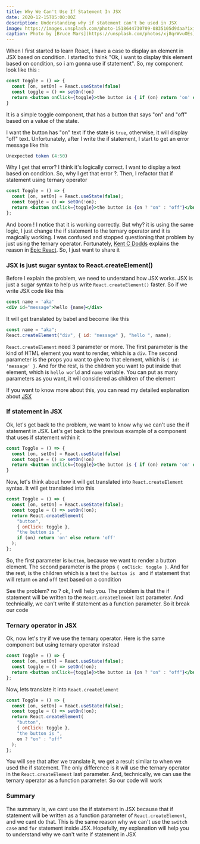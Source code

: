 ```yaml
---
title: Why We Can't Use If Statement In JSX
date: 2020-12-15T05:00:00Z
description: Understanding why if statement can't be used in JSX
image: https://images.unsplash.com/photo-1518644730709-0835105d9daa?ixid=MXwxMjA3fDB8MHxwaG90by1wYWdlfHx8fGVufDB8fHw%3D&ixlib=rb-1.2.1&auto=format&fit=crop&w=1650&q=80
caption: Photo by [Bruce Mars](https://unsplash.com/photos/xj8qrWvuOEs)
---
```


When I first started to learn React, i have a case to display an element in JSX based on condition. I started to think "Ok, i want to display this element based on condition, so i am gonna use if statement". So, my component look like this :

```jsx {linenos=table,hl_lines=[4]}
const Toggle = () => {
  const [on, setOn] = React.useState(false)
  const toggle = () => setOn(!on)
  return <button onClick={toggle}>the button is { if (on) return 'on' else return 'off' }</button>
}
```

It is a simple toggle component, that has a button that says "on" and "off" based on a value of the state.

I want the button has "on" text if the state is `true`, otherwise, it will display "off" text. Unfortunately, after I write the if statement, I start to get an error message like this

```jsx
Unexpected token (4:50)
```

Why I get that error? I think it's logically correct. I want to display a text based on condition. So, why I get that error ?. Then, I refactor that if statement using ternary operator

```jsx {linenos=table,hl_lines=[4]}
const Toggle = () => {
  const [on, setOn] = React.useState(false);
  const toggle = () => setOn(!on);
  return <button onClick={toggle}>the button is {on ? "on" : "off"}</button>;
};
```

And boom ! I notice that it is working correctly. But why? it is using the same logic, I just change the if statement to the ternary operator and it is magically working. I was confused and stopped questioning that problem by just using the ternary operator. Fortunately, [Kent C Dodds](https://twitter.com/kentcdodds) explains the reason in [Epic React](https://epicreact.dev/). So, I just want to share it

### JSX is just sugar syntax to React.createElement()

Before I explain the problem, we need to understand how JSX works. JSX is just a sugar syntax to help us write `React.createElement()` faster. So if we write JSX code like this

```jsx {linenos=table,hl_lines=[2]}
const name = 'aka'
<div id="message">hello {name}</div>
```

It will get translated by babel and become like this

```javascript {linenos=table,hl_lines=[2]}
const name = "aka";
React.createElement("div", { id: "message" }, "hello ", name);
```

`React.createElement` need 3 parameter or more. The first parameter is the kind of HTML element you want to render, which is a `div`. The second parameter is the props you want to give to that element, which is `{ id: 'message' }`. And for the rest, is the children you want to put inside that element, which is `hello world` and `name` variable. You can put as many parameters as you want, it will considered as children of the element

If you want to know more about this, you can read my detailed explanation about [JSX](https://mnindrazaka.com/how-to-enter-jsx-world-smoothly/)

### If statement in JSX

Ok, let's get back to the problem, we want to know why we can't use the if statement in JSX. Let's get back to the previous example of a component that uses if statement within it

```jsx {linenos=table}
const Toggle = () => {
  const [on, setOn] = React.useState(false)
  const toggle = () => setOn(!on)
  return <button onClick={toggle}>the button is { if (on) return 'on' else return 'off' }</button>
}
```

Now, let's think about how it will get translated into `React.createElement` syntax. It will get translated into this

```jsx {linenos=table, hl_lines=[8]}
const Toggle = () => {
  const [on, setOn] = React.useState(false);
  const toggle = () => setOn(!on);
  return React.createElement(
    "button",
    { onClick: toggle },
    "the button is ",
    if (on) return 'on' else return 'off'
  );
};
```

So, the first parameter is `button`, because we want to render a button element. The second parameter is the props `{ onClick: toggle }`. And for the rest, is the children which is a text `the button is ` and if statement that will return `on` and `off` text based on a condition

See the problem? no ? ok, I will help you. The problem is that the if statement will be written to the `React.createElement` last parameter. And technically, we can't write if statement as a function parameter. So it break our code

### Ternary operator in JSX

Ok, now let's try if we use the ternary operator. Here is the same component but using ternary operator instead

```jsx {linenos=table}
const Toggle = () => {
  const [on, setOn] = React.useState(false);
  const toggle = () => setOn(!on);
  return <button onClick={toggle}>the button is {on ? "on" : "off"}</button>;
};
```

Now, lets translate it into `React.createElement`

```jsx {linenos=table, hl_lines=[8]}
const Toggle = () => {
  const [on, setOn] = React.useState(false);
  const toggle = () => setOn(!on);
  return React.createElement(
    "button",
    { onClick: toggle },
    "the button is ",
    on ? "on" : "off"
  );
};
```

You will see that after we translate it, we get a result similar to when we used the if statement. The only difference is it will use the ternary operator in the `React.createElement` last parameter. And, technically, we can use the ternary operator as a function parameter. So our code will work

### Summary

The summary is, we cant use the if statement in JSX because that if statement will be written as a function parameter of `React.createElement`, and we cant do that. This is the same reason why we can't use the `switch case` and `for` statement inside JSX. Hopefully, my explanation will help you to understand why we can't write if statement in JSX
